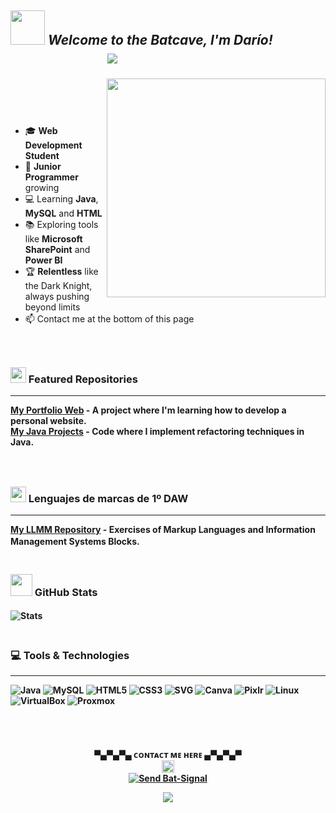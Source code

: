 ## <img src="https://media4.giphy.com/media/v1.Y2lkPTc5MGI3NjExZWxpOXN6MXd5ZG0zdW0xNmIyaDB0bnhyMGU0MHc0YnRmOTltaXc4ayZlcD12MV9pbnRlcm5hbF9naWZfYnlfaWQmY3Q9cw/3ohzdHeNxQLQFwugX6/giphy.gif" width ="55"> **_Welcome to the Batcave, I'm Darío!_**   ㅤㅤㅤㅤㅤㅤㅤㅤㅤㅤㅤㅤ![](https://komarev.com/ghpvc/?username=jalfsan3108&color=darkyellow)



<picture> <img align="right" src="https://media4.giphy.com/media/v1.Y2lkPTc5MGI3NjExN2t5bXhkZGFjc2s1c3VkNWw5aGQ3dDJ0ZmM3cnZuZzZ5MXR4Mmt1ZCZlcD12MV9pbnRlcm5hbF9naWZfYnlfaWQmY3Q9Zw/dxOuBD9eW1M8DFk3cP/giphy.gif" width = 350px></picture>
 <p align="right">
</p>
ㅤㅤㅤㅤㅤㅤㅤㅤㅤㅤㅤㅤㅤㅤㅤㅤㅤㅤㅤㅤㅤㅤㅤㅤㅤㅤㅤㅤㅤㅤㅤ


- 🎓 **Web Development Student**
- 🌱 **Junior Programmer** growing
- 💻 Learning **Java**, **MySQL** and **HTML**  
- 📚 Exploring tools like  **Microsoft SharePoint** and **Power BI**
- 🏆 **Relentless** like the Dark Knight, always pushing beyond limits
- 📫 Contact me at the bottom of this page
ㅤㅤㅤㅤㅤㅤㅤㅤㅤㅤㅤㅤㅤㅤㅤㅤㅤㅤㅤㅤㅤㅤㅤㅤㅤㅤㅤㅤㅤㅤㅤㅤㅤㅤㅤㅤㅤㅤㅤㅤㅤㅤㅤㅤㅤㅤㅤㅤㅤㅤㅤㅤㅤㅤㅤㅤㅤㅤㅤㅤㅤㅤㅤㅤㅤㅤㅤㅤㅤㅤㅤㅤㅤㅤㅤㅤㅤㅤㅤㅤㅤㅤㅤㅤㅤㅤㅤㅤㅤㅤ



### <img src="https://media2.giphy.com/media/QssGEmpkyEOhBCb7e1/giphy.gif?cid=ecf05e47a0n3gi1bfqntqmob8g9aid1oyj2wr3ds3mg700bl&rid=giphy.gif" width ="25"><b> Featured Repositories
---
[**My Portfolio Web**](https://github.com/jalfsan3108/sql-project) - A project where I'm learning how to develop a personal website.  
[**My Java Projects**](https://github.com/jalfsan3108/java-refactor-project) - Code where I implement refactoring techniques in Java.  
ㅤㅤㅤㅤㅤㅤㅤㅤㅤㅤㅤㅤㅤㅤㅤㅤㅤㅤㅤㅤㅤㅤㅤㅤㅤㅤㅤㅤㅤㅤㅤㅤㅤㅤㅤㅤㅤㅤㅤㅤㅤㅤㅤㅤㅤㅤㅤㅤㅤㅤㅤㅤㅤㅤㅤㅤㅤ


### <img src="https://github.com/jalfsan3108/jalfsan3108/blob/main/verified.gif?raw=true" width ="25"><b> Lenguajes de marcas de 1º DAW
---
[**My LLMM Repository**](https://github.com/jalfsan3108/Lenguajes-de-marcas) - Exercises of Markup Languages ​​and Information Management Systems Blocks.
ㅤㅤㅤㅤㅤㅤㅤㅤㅤㅤㅤㅤㅤㅤㅤㅤㅤㅤㅤㅤㅤㅤㅤㅤㅤㅤㅤㅤㅤㅤㅤㅤㅤㅤㅤㅤㅤㅤㅤㅤㅤㅤㅤㅤㅤㅤㅤㅤㅤㅤㅤㅤㅤㅤㅤㅤㅤ
### <img src="https://media.giphy.com/media/iY8CRBdQXODJSCERIr/giphy.gif" width="35"><b> GitHub Stats

![Stats](https://github-readme-stats.vercel.app/api?username=jalfsan3108&show_icons=true&hide_title=true&count_private=true&hide=prs&theme=radical)
ㅤㅤㅤㅤㅤㅤㅤㅤㅤㅤㅤㅤㅤㅤㅤㅤㅤㅤㅤㅤㅤㅤㅤㅤㅤㅤㅤㅤㅤㅤㅤㅤㅤㅤㅤㅤㅤㅤㅤㅤㅤㅤㅤㅤㅤㅤㅤㅤㅤㅤㅤㅤㅤㅤㅤㅤㅤ
### 💻 Tools & Technologies
---
<p align="left">
  
  ![Java](https://img.shields.io/badge/Java-%23E34F26.svg?style=flat&logo=java&logoColor=white) 
  ![MySQL](https://img.shields.io/badge/MySQL-%2300f.svg?style=flat&logo=mysql&logoColor=white) 
  ![HTML5](https://img.shields.io/badge/HTML5-%23E34F26.svg?style=flat&logo=html5&logoColor=white) 
  ![CSS3](https://img.shields.io/badge/CSS3-%231572B6.svg?style=flat&logo=css3&logoColor=white) 
  ![SVG](https://img.shields.io/badge/SVG-%23000000.svg?style=flat&logo=svg&logoColor=white) 
  ![Canva](https://img.shields.io/badge/Canva-%2300C4B1.svg?style=flat&logo=canva&logoColor=white) 
  ![Pixlr](https://img.shields.io/badge/Pixlr-%23000000.svg?style=flat&logo=pixlr&logoColor=white) 
  ![Linux](https://img.shields.io/badge/Linux-%2300f.svg?style=flat&logo=linux&logoColor=white) 
  ![VirtualBox](https://img.shields.io/badge/VirtualBox-%2332a4d7.svg?style=flat&logo=virtualbox&logoColor=white) 
  ![Proxmox](https://img.shields.io/badge/Proxmox-%230e2b5a.svg?style=flat&logo=proxmox&logoColor=white)
</p>
ㅤㅤㅤㅤㅤㅤㅤㅤㅤㅤㅤㅤㅤㅤㅤㅤㅤㅤㅤㅤㅤㅤㅤㅤㅤㅤㅤㅤㅤㅤㅤㅤㅤㅤㅤㅤㅤㅤㅤㅤㅤㅤㅤㅤㅤㅤㅤㅤㅤㅤㅤㅤㅤㅤㅤㅤㅤ
<p align="center">
  ▀▄▀▄▀▄     ᴄᴏɴᴛᴀᴄᴛ ᴍᴇ ʜᴇʀᴇ     ▄▀▄▀▄▀
  <br>
  <img src="https://github.com/jalfsan3108/jalfsan3108/blob/main/flecha.gif" width="20px">
  <br>
  <a href="mailto:darioalfarosantos@gmail.com">
    <img src="https://img.shields.io/badge/%F0%9F%9A%A8%20Send%20Bat--Signal-00BFFF?style=for-the-badge&logo=batman&logoColor=FFD700" alt="Send Bat-Signal">
  </a>
</p>


<p align="center">
  
  <img src="https://github.com/jalfsan3108/jalfsan3108/blob/main/pngegg%20(1).png"/>
</p>
